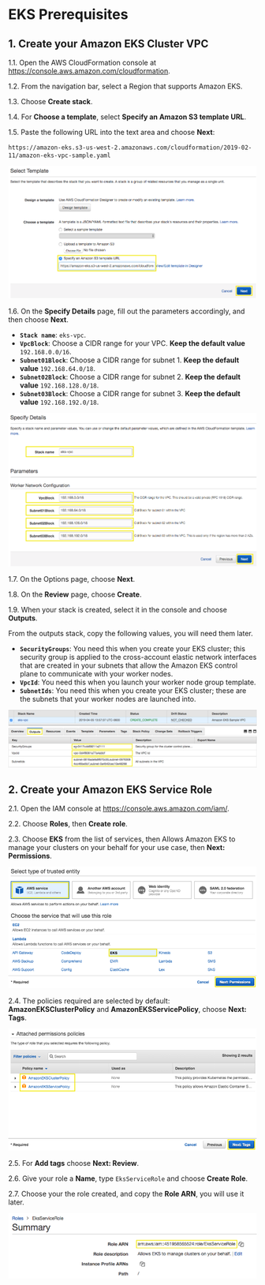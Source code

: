 # EKS Prerequisites

## 1. Create your Amazon EKS Cluster VPC

1.1\. Open the AWS CloudFormation console at https://console.aws.amazon.com/cloudformation.

1.2\. From the navigation bar, select a Region that supports Amazon EKS.

1.3\. Choose **Create stack**.

1.4\. For **Choose a template**, select **Specify an Amazon S3 template URL**.

1.5\. Paste the following URL into the text area and choose **Next**:

```
https://amazon-eks.s3-us-west-2.amazonaws.com/cloudformation/2019-02-11/amazon-eks-vpc-sample.yaml
```

![Select Template](../images/cf-template-s3.png)

1.6\. On the **Specify Details** page, fill out the parameters accordingly, and then choose **Next**.

  * **``Stack name``**: `eks-vpc`.
  * **``VpcBlock``**: Choose a CIDR range for your VPC. **Keep the default value** `192.168.0.0/16`.
  * **``Subnet01Block``**: Choose a CIDR range for subnet 1. **Keep the default value** `192.168.64.0/18`.
  * **``Subnet02Block``**: Choose a CIDR range for subnet 2. **Keep the default value** `192.168.128.0/18`.
  * **``Subnet03Block``**: Choose a CIDR range for subnet 3. **Keep the default value** `192.168.192.0/18`.

![Specify Details](../images/cf-details.png)

1.7\. On the Options page, choose **Next**.

1.8\. On the **Review** page, choose **Create**.

1.9\. When your stack is created, select it in the console and choose **Outputs**.

From the outputs stack, copy the following values, you will need them later.

  * **``SecurityGroups``**: You need this when you create your EKS cluster; this security group is applied to the cross-account elastic network interfaces that are created in your subnets that allow the Amazon EKS control plane to communicate with your worker nodes.
  * **``VpcId``**: You need this when you launch your worker node group template.
  * **``SubnetIds``**: You need this when you create your EKS cluster; these are the subnets that your worker nodes are launched into.

![Outputs](../images/cf-outputs.png)

## 2. Create your Amazon EKS Service Role

2.1\. Open the IAM console at https://console.aws.amazon.com/iam/.

2.2\. Choose **Roles**, then **Create role**.

2.3\. Choose **EKS** from the list of services, then Allows Amazon EKS to manage your clusters on your behalf for your use case, then **Next: Permissions**.

![Select Service Role](../images/iam-role-service.png)

2.4\. The policies required are selected by default: **AmazonEKSClusterPolicy** and **AmazonEKSServicePolicy**, choose **Next: Tags**.

![Role Policies](../images/iam-role-policies.png)

2.5\. For **Add tags** choose **Next: Review**.

2.6\. Give your role a **Name**, type `EksServiceRole` and choose **Create Role**.

2.7\. Choose your the role created, and copy the **Role ARN**, you will use it later.

![Role ARN](../images/iam-copy-arn-role.png)